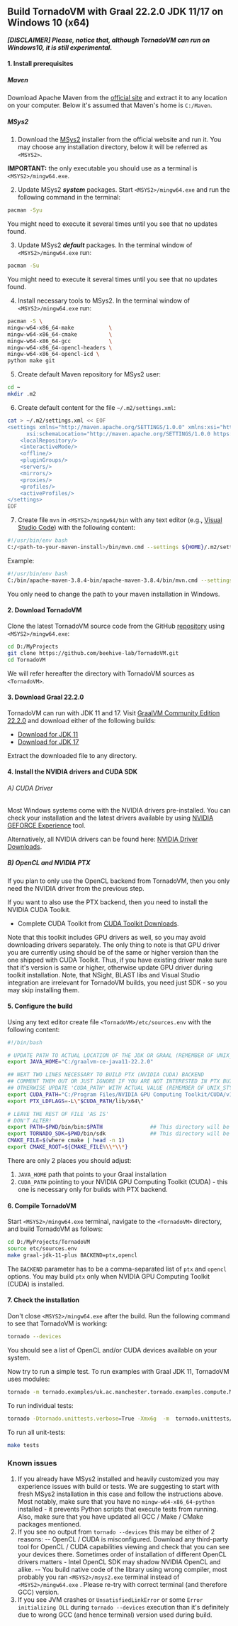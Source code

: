 ## Build TornadoVM with Graal 22.2.0 JDK 11/17 on Windows 10 (x64)

_**[DISCLAIMER] Please, notice that, although TornadoVM can run on Windows10, it is still experimental.**_

#### 1. Install prerequisites

##### Maven

Download Apache Maven from the [official site](https://maven.apache.org/download.cgi) and extract it to any location on
your computer. Below it's assumed that Maven's home is `C:/Maven`.

##### MSys2

1. Download the [MSys2](https://www.msys2.org/) installer from the official website and run it. You may choose any
   installation directory, below it will be referred as `<MSYS2>`.

**IMPORTANT:** the only executable you should use as a terminal is `<MSYS2>/mingw64.exe`.

2. Update MSys2 _**system**_ packages. Start `<MSYS2>/mingw64.exe` and run the following command in the terminal:

```bash
pacman -Syu
```

You might need to execute it several times until you see that no updates found.

3. Update MSys2 _**default**_ packages. In the terminal window of `<MSYS2>/mingw64.exe` run:

```bash
pacman -Su
```

You might need to execute it several times until you see that no updates found.

4. Install necessary tools to MSys2. In the terminal window of `<MSYS2>/mingw64.exe` run:

```bash
pacman -S \
mingw-w64-x86_64-make           \
mingw-w64-x86_64-cmake          \
mingw-w64-x86_64-gcc            \
mingw-w64-x86_64-opencl-headers \
mingw-w64-x86_64-opencl-icd \
python make git
```

5. Create default Maven repository for MSys2 user:

```bash
cd ~
mkdir .m2
```

6. Create default content for the file `~/.m2/settings.xml`:

```bash
cat > ~/.m2/settings.xml << EOF
<settings xmlns="http://maven.apache.org/SETTINGS/1.0.0" xmlns:xsi="http://www.w3.org/2001/XMLSchema-instance"
      xsi:schemaLocation="http://maven.apache.org/SETTINGS/1.0.0 https://maven.apache.org/xsd/settings-1.0.0.xsd">
    <localRepository/>
    <interactiveMode/>
    <offline/>
    <pluginGroups/>
    <servers/>
    <mirrors/>
    <proxies/>
    <profiles/>
    <activeProfiles/>
</settings>
EOF
```

7. Create file `mvn` in `<MSYS2>/mingw64/bin` with any text editor (e.g., [Visual Studio Code](https://code.visualstudio.com/download)) with the following content:

```bash
#!/usr/bin/env bash
C:/<path-to-your-maven-install>/bin/mvn.cmd --settings ${HOME}/.m2/settings.xml "$@"
```

Example:

```bash
#!/usr/bin/env bash
C:/bin/apache-maven-3.8.4-bin/apache-maven-3.8.4/bin/mvn.cmd --settings ${HOME}/.m2/settings.xml "$@"
```

You only need to change the path to your maven installation in Windows.

#### 2. Download TornadoVM

Clone the latest TornadoVM source code from the GitHub [repository](https://github.com/beehive-lab/TornadoVM)
using `<MSYS2>/mingw64.exe`:

```bash
cd D:/MyProjects
git clone https://github.com/beehive-lab/TornadoVM.git
cd TornadoVM
```

We will refer hereafter the directory with TornadoVM sources as `<TornadoVM>`.

#### 3. Download Graal 22.2.0

TornadoVM can run with JDK 11 and 17.
Visit [GraalVM Community Edition 22.2.0](https://github.com/graalvm/graalvm-ce-builds/releases/tag/vm-22.2.0) and
download either of the following builds:

- [Download for JDK 11](https://github.com/graalvm/graalvm-ce-builds/releases/download/vm-22.2.0/graalvm-ce-java11-windows-amd64-22.2.0.zip)
- [Download for JDK 17](https://github.com/graalvm/graalvm-ce-builds/releases/download/vm-22.2.0/graalvm-ce-java17-windows-amd64-22.2.0.zip)

Extract the downloaded file to any directory.

#### 4. Install the NVIDIA drivers and CUDA SDK

###### A) CUDA Driver

Most Windows systems come with the NVIDIA drivers pre-installed. You can check your installation and the latest drivers
available by using [NVIDIA GEFORCE Experience](https://www.nvidia.com/it-it/geforce/geforce-experience/download/) tool.

Alternatively, all NVIDIA drivers can be found
here: [NVIDIA Driver Downloads](https://www.nvidia.com/Download/index.aspx).

##### B) OpenCL and NVIDIA PTX

If you plan to only use the OpenCL backend from TornadoVM, then you only need the NVIDIA driver from the previous step.

If you want to also use the PTX backend, then you need to install the NVIDIA CUDA Toolkit.

- Complete CUDA Toolkit
  from [CUDA Toolkit Downloads](https://developer.nvidia.com/cuda-downloads?target_os=Windows&target_arch=x86_64).

Note that this toolkit includes GPU drivers as well, so you may avoid downloading drivers separately. The only thing to
note is that GPU driver you are currently using should be of the same or higher version than the one shipped with CUDA
Toolkit. Thus, if you have existing driver make sure that it's version is same or higher, otherwise update GPU driver
during toolkit installation. Note, that NSight, BLAST libs and Visual Studio integration are irrelevant for TornadoVM
builds, you need just SDK - so you may skip installing them.

#### 5. Configure the build

Using any text editor create file `<TornadoVM>/etc/sources.env`  with the following content:

```bash
#!/bin/bash

# UPDATE PATH TO ACTUAL LOCATION OF THE JDK OR GRAAL (REMEMBER OF UNIX_STYLE SLASHES AND SPACES!!!)
export JAVA_HOME="C:/graalvm-ce-java11-22.2.0"

## NEXT TWO LINES NECESSARY TO BUILD PTX (NVIDIA CUDA) BACKEND
## COMMENT THEM OUT OR JUST IGNORE IF YOU ARE NOT INTERESTED IN PTX BUILD
## OTHERWISE UPDATE 'CUDA_PATH' WITH ACTUAL VALUE (REMEMBER OF UNIX_STYLE SLASHES AND SPACES!!!)
export CUDA_PATH="C:/Program Files/NVIDIA GPU Computing Toolkit/CUDA/v11.6"
export PTX_LDFLAGS=-L\"$CUDA_PATH/lib/x64\"

# LEAVE THE REST OF FILE 'AS IS'
# DON'T ALTER!
export PATH=$PWD/bin/bin:$PATH               ## This directory will be automatically generated during Tornado compilation
export TORNADO_SDK=$PWD/bin/sdk              ## This directory will be automatically generated during Tornado compilation
CMAKE_FILE=$(where cmake | head -n 1)
export CMAKE_ROOT=${CMAKE_FILE%\\*\\*}
```

There are only 2 places you should adjust:

1. `JAVA_HOME` path that points to your Graal installation
2. `CUDA_PATH` pointing to your NVIDIA GPU Computing Toolkit (CUDA) - this one is necessary only for builds with PTX
   backend.

#### 6. Compile TornadoVM

Start `<MSYS2>/mingw64.exe` terminal, navigate to the `<TornadoVM>` directory, and build TornadoVM as follows:

```bash
cd D:/MyProjects/TornadoVM
source etc/sources.env
make graal-jdk-11-plus BACKEND=ptx,opencl
```

The `BACKEND` parameter has to be a comma-separated list of `ptx` and `opencl` options. You may build `ptx` only when
NVIDIA GPU Computing Toolkit (CUDA) is installed.

#### 7. Check the installation

Don't close `<MSYS2>/mingw64.exe` after the build. Run the following command to see that TornadoVM is working:

```bash
tornado --devices
```

You should see a list of OpenCL and/or CUDA devices available on your system.

Now try to run a simple test. To run examples with Graal JDK 11, TornadoVM uses modules:

```bash 
tornado -m tornado.examples/uk.ac.manchester.tornado.examples.compute.MatrixMultiplication2D 512
```

To run individual tests:

```bash
tornado -Dtornado.unittests.verbose=True -Xmx6g  -m  tornado.unittests/uk.ac.manchester.tornado.unittests.tools.TornadoTestRunner uk.ac.manchester.tornado.unittests.arrays.TestArrays
```

To run all unit-tests:

```bash
make tests
```

### Known issues

1. If you already have MSys2 installed and heavily customized you may experience issues with build or tests. We are
   suggesting to start with fresh MSys2 installation in this case and follow the instructions above. Most notably, make
   sure that you have no `mingw-w64-x86_64-python` installed - it prevents Python scripts that execute tests from
   running. Also, make sure that you have updated all GCC / Make / CMake packages mentioned.
2. If you see no output from `tornado --devices` this may be either of 2 reasons:
   -- OpenCL / CUDA is misconfigured. Download any third-party tool for OpenCL / CUDA capabilities viewing and check
   that you can see your devices there. Sometimes order of installation of different OpenCL drivers matters - Intel
   OpenCL SDK may shadow NVIDIA OpenCL and alike. -- You build native code of the library using wrong compiler, most
   probably you ran `<MSYS2>/msys2.exe` terminal instead of `<MSYS2>/mingw64.exe` . Please re-try with correct
   terminal (and therefore GCC) version.
3. If you see JVM crashes or `UnsatisfiedLinkError` or some `Error initializing DLL` during `tornado --devices`
   execution than it's definitely due to wrong GCC (and hence terminal) version used during build.
